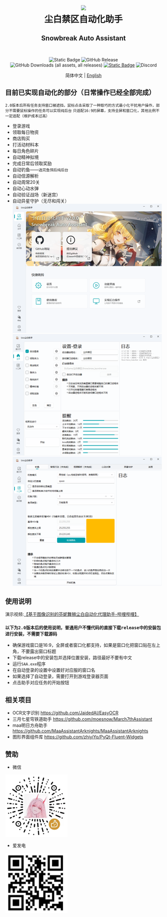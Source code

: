 <div align="center">
    <h1>
        <img src="./asset/logo.png" width="200"/>
        <br/>
        尘白禁区自动化助手
    </h1>
    <h2>Snowbreak Auto Assistant</h2>
    <br/>

![Static Badge](https://img.shields.io/badge/platfrom-Windows-%2329F1FF)
![GitHub Release](https://img.shields.io/github/v/release/LaoZhuJackson/SnowbreakAutoAssistant?color=%2329F1FF)
![GitHub Downloads (all assets, all releases)](https://img.shields.io/github/downloads/LaoZhuJackson/SnowbreakAutoAssistant/total?color=%2329F1FF)
[![Static Badge](https://img.shields.io/badge/QQ_Group-996710620-%2329F1FF)](https://qm.qq.com/q/CIvpwI3qVy)
![Discord](https://img.shields.io/discord/1301841513919152158?logo=discord&color=%2329F1FF)

简体中文 | <a href="docs/README_en.md">English</a>
</div>

## 目前已实现自动化的部分（日常操作已经全部完成）

`2.0版本后所有任务支持窗口被遮挡，鼠标点击采取了一种取巧的方式最小化干扰用户操作，部分不需要鼠标操作的任务可以实现纯后台`
`只适配16:9的屏幕，支持全屏和窗口化，其他比例不一定适配（维护成本过高）`
- 登录游戏
- 领取每日物资
- 商店购买
- 打活动材料本
- 每日角色碎片
- 自动精神拟境
- 完成日常后领取奖励
- 自动钓鱼——`选完鱼饵后纯后台`
- 自动信源解析
- 自动周常20关
- 自动心动水弹
- 自动验证战场（新迷宫）
- 自动异星守护（无尽和闯关）
![2.png](asset%2F2.png)
![3.png](asset%2F3.png)
![4.png](asset%2F4.png)
## 使用说明
演示视频:[【基于图像识别的芬妮舞狮尘白自动化代理助手-哔哩哔哩】](https://b23.tv/W9OA85k)

### `以下为2.0版本后的使用说明，普通用户不懂代码的直接下载release中的安装包进行安装，不需要下载源码`

- 确保游戏窗口是16:9，全屏或者窗口化都支持，如果是窗口化把窗口贴在左上角，不要露出窗口标题
- 下载release中的安装包并选择位置安装，路径最好不要有中文
- 运行`SAA.exe`程序
- 在自动登录的设置中设置好对应服的窗口名
- 如果选择了自动登录，需要打开到游戏登录器页面
- 点击助手对应任务的开始按钮
## 相关项目

- OCR文字识别 https://github.com/JaidedAI/EasyOCR
- 三月七星穹铁道助手 https://github.com/moesnow/March7thAssistant
- maa明日方舟助手 https://github.com/MaaAssistantArknights/MaaAssistantArknights
- 图形界面组件库 https://github.com/zhiyiYo/PyQt-Fluent-Widgets
## 赞助

- 微信

<img src="./asset/support.jpg" width="200"/>

- 爱发电

<img src="./asset/support.png" width="200"/>

